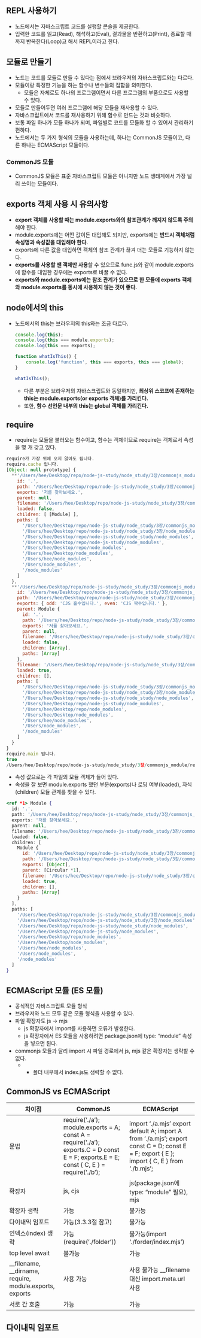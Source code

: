 ## REPL 사용하기

- 노드에서는 자바스크립트 코드를 실행할 콘솔을 제공한다.
- 입력한 코드를 읽고(Read), 해석하고(Eval), 결과물을 반환하고(Print), 종료할 때까지 반복한다(Loop)고 해서 REPL이라고 한다.

## 모듈로 만들기

- 노드는 코드를 모듈로 만들 수 있다는 점에서 브라우저의 자바스크립트와는 다르다.
- 모듈이랑 특정한 기능을 하는 함수나 변수들의 집합을 의미한다.
    - 모듈은 자체로도 하나의 프로그램이면서 다른 프로그램의 부품으로도 사용할 수 있다.
- 모듈로 만들어두면 여러 프로그램에 해당 모듈을 재사용할 수 있다.
- 자바스크립트에서 코드를 재사용하기 위해 함수로 만드는 것과 비슷하다.
- 보통 파일 하나가 모듈 하나가 되며, 파일별로 코드를 모듈화 할 수 있어서 관리하기 편하다.
- 노드에서는 두 가지 형식의 모듈을 사용하는데, 하나는 CommonJS 모듈이고, 다른 하나는 ECMAScript 모듈이다.

### CommonJS 모듈

- CommonJS 모듈은 표준 자바스크립트 모듈은 아니지만 노드 생태계에서 가장 널리 쓰이는 모듈이다.

## exports 객체 사용 시 유의사항

- **export 객체를 사용할 때는 module.exports와의 참조관계가 깨지지 않도록 주의**해야 한다.
- module.exports에는 어떤 값이든 대입해도 되지만, exports에는 **반드시 객체처럼 속성명과 속성값을 대입해야 한다.**
- exports에 다른 값을 대입하면 객체의 참조 관계가 끊겨 더는 모듈로 기능하지 않는다.
- **exports를 사용할 땐 객체만 사용**할 수 있으므로 func.js와 같이 module.exports에 함수를 대입한 경우에는 exports로 바꿀 수 없다.
- **exports와 module.exports에는 참조 관계가 있으므로 한 모듈에 exports 객체와 module.exports를 동시에 사용하지 않는 것이 좋다.**

## node에서의 this

- 노드에서의 this는 브라우저의 this와는 조금 다르다.
    
    ```jsx
    console.log(this);
    console.log(this === module.exports);
    console.log(this === exports);
    
    function whatIsThis() {
    	console.log('function', this === exports, this === global);
    }
    
    whatIsThis();
    ```
    
    - 다른 부분은 브라우저의 자바스크립트와 동일하지만, **최상위 스코프에 존재하는 this는 module.exports(or exports 객체)를 가리킨다.**
    - 또한, **함수 선언문 내부의 this는 global 객체를 가리킨다.**

## require

- require는 모듈을 불러오는 함수이고, 함수는 객체이므로 require는 객체로서 속성을 몇 개 갖고 있다.

```jsx
require가 가장 위에 오지 않아도 됩니다.
require.cache 입니다.
[Object: null prototype] {
  **'/Users/hee/Desktop/repo/node-js-study/node_study/3장/commonjs_module/require.js': Module {**
    id: '.',
    path: '/Users/hee/Desktop/repo/node-js-study/node_study/3장/commonjs_module',
    exports: '저를 찾아보세요.',
    parent: null,
    filename: '/Users/hee/Desktop/repo/node-js-study/node_study/3장/commonjs_module/require.js',
    loaded: false,
    children: [ [Module] ],
    paths: [
      '/Users/hee/Desktop/repo/node-js-study/node_study/3장/commonjs_module/node_modules',
      '/Users/hee/Desktop/repo/node-js-study/node_study/3장/node_modules',
      '/Users/hee/Desktop/repo/node-js-study/node_study/node_modules',
      '/Users/hee/Desktop/repo/node-js-study/node_modules',
      '/Users/hee/Desktop/repo/node_modules',
      '/Users/hee/Desktop/node_modules',
      '/Users/hee/node_modules',
      '/Users/node_modules',
      '/node_modules'
    ]
  },
  **'/Users/hee/Desktop/repo/node-js-study/node_study/3장/commonjs_module/var.js': Module {**
    id: '/Users/hee/Desktop/repo/node-js-study/node_study/3장/commonjs_module/var.js',
    path: '/Users/hee/Desktop/repo/node-js-study/node_study/3장/commonjs_module',
    exports: { odd: 'CJS 홀수입니다.', even: 'CJS 짝수입니다.' },
    parent: Module {
      id: '.',
      path: '/Users/hee/Desktop/repo/node-js-study/node_study/3장/commonjs_module',
      exports: '저를 찾아보세요.',
      parent: null,
      filename: '/Users/hee/Desktop/repo/node-js-study/node_study/3장/commonjs_module/require.js',
      loaded: false,
      children: [Array],
      paths: [Array]
    },
    filename: '/Users/hee/Desktop/repo/node-js-study/node_study/3장/commonjs_module/var.js',
    loaded: true,
    children: [],
    paths: [
      '/Users/hee/Desktop/repo/node-js-study/node_study/3장/commonjs_module/node_modules',
      '/Users/hee/Desktop/repo/node-js-study/node_study/3장/node_modules',
      '/Users/hee/Desktop/repo/node-js-study/node_study/node_modules',
      '/Users/hee/Desktop/repo/node-js-study/node_modules',
      '/Users/hee/Desktop/repo/node_modules',
      '/Users/hee/Desktop/node_modules',
      '/Users/hee/node_modules',
      '/Users/node_modules',
      '/node_modules'
    ]
  }
}
require.main 입니다.
true
/Users/hee/Desktop/repo/node-js-study/node_study/3장/commonjs_module/require.js
```

- 속성 값으로는 각 파일의 모듈 객체가 들어 있다.
- 속성을 잘 보면 module.exports 했던 부분(exports)나 로딩 여부(loaded), 자식(children) 모듈 관계를 찾을 수 있다.

```jsx
<ref *1> Module {
  id: '.',
  path: '/Users/hee/Desktop/repo/node-js-study/node_study/3장/commonjs_module',
  exports: '저를 찾아보세요.',
  parent: null,
  filename: '/Users/hee/Desktop/repo/node-js-study/node_study/3장/commonjs_module/require.js',
  loaded: false,
  children: [
    Module {
      id: '/Users/hee/Desktop/repo/node-js-study/node_study/3장/commonjs_module/var.js',
      path: '/Users/hee/Desktop/repo/node-js-study/node_study/3장/commonjs_module',
      exports: [Object],
      parent: [Circular *1],
      filename: '/Users/hee/Desktop/repo/node-js-study/node_study/3장/commonjs_module/var.js',
      loaded: true,
      children: [],
      paths: [Array]
    }
  ],
  paths: [
    '/Users/hee/Desktop/repo/node-js-study/node_study/3장/commonjs_module/node_modules',
    '/Users/hee/Desktop/repo/node-js-study/node_study/3장/node_modules',
    '/Users/hee/Desktop/repo/node-js-study/node_study/node_modules',
    '/Users/hee/Desktop/repo/node-js-study/node_modules',
    '/Users/hee/Desktop/repo/node_modules',
    '/Users/hee/Desktop/node_modules',
    '/Users/hee/node_modules',
    '/Users/node_modules',
    '/node_modules'
  ]
}
```

## ECMAScript 모듈 (ES 모듈)

- 공식적인 자바스크립트 모듈 형식
- 브라우저와 노드 모두 같은 모듈 형식을 사용할 수 있다.
- 파일 확장자도 js → mjs
    - js 확장자에서 import를 사용하면 오류가 발생한다.
    - js 확장자에서 ES 모듈을 사용하려면 package.json에 type: “module” 속성을 넣으면 된다.
- commonjs 모듈과 달리 import 시 파일 경로에서 js, mjs 같은 확장자는 생략할 수 없다.
    - + 폴더 내부에서 index.js도 생략할 수 없다.
    
## CommonJS vs ECMAScript
| 차이점 | CommonJS | ECMAScript |
| --- | --- | --- |
| 문법 | require(’./a’);  module.exports = A;  const A = require(’./a’);  exports.C = D  const E = F; exports.E = E;  const { C, E } = require(’./b’); | import ‘./a.mjs’  export default A;  import A from ‘./a.mjs’;  export const C = D;  const E = F; export { E };  import { C, E } from ‘./b.mjs’;|
| 확장자 | js, cjs | js(package.json에 type: “module” 필요), mjs |
| 확장자 생략 | 가능 | 불가능 |
| 다이내믹 임포트 | 가능(3.3.3절 참고) | 불가능 |
| 인덱스(index) 생략 | 가능(require(’./folder’)) | 불가능(import ‘./forder/index.mjs’) |
| top level await | 불가능 | 가능 |
| __filename,  __dirname,  require, module.exports, exports | 사용 가능 | 사용 불가능  __filename 대신 import.meta.url 사용 |
| 서로 간 호출 | 가능 | 가능 |



## 다이내믹 임포트
